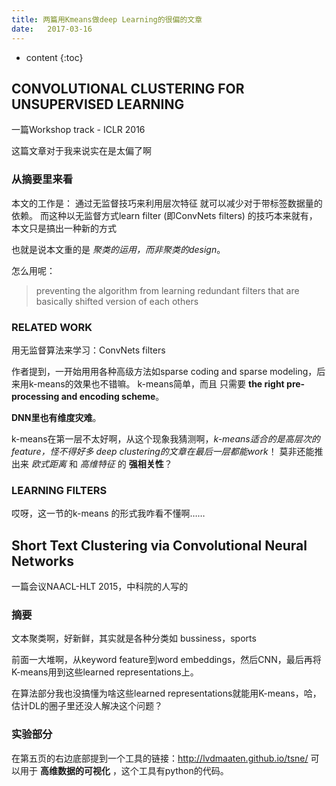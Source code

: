 ```yaml
--- 
title: 两篇用Kmeans做deep Learning的很偏的文章
date:   2017-03-16
---
```




* content
{:toc}

## CONVOLUTIONAL CLUSTERING FOR UNSUPERVISED LEARNING
一篇Workshop track - ICLR 2016

这篇文章对于我来说实在是太偏了啊

###  从摘要里来看 
本文的工作是：
通过无监督技巧来利用层次特征 就可以减少对于带标签数据量的依赖。
而这种以无监督方式learn filter (即ConvNets filters) 的技巧本来就有， 本文只是搞出一种新的方式

也就是说本文重的是 _聚类的运用，而非聚类的design_。

怎么用呢：
> preventing the algorithm from learning redundant filters that are basically shifted version of each others

### RELATED WORK
用无监督算法来学习：ConvNets filters

作者提到，一开始用用各种高级方法如sparse coding and sparse modeling，后来用k-means的效果也不错嘛。
k-means简单，而且 只需要 __the right pre-processing and encoding scheme__。

__DNN里也有维度灾难__。

k-means在第一层不太好啊，从这个现象我猜测啊，_k-means适合的是高层次的feature，怪不得好多 deep clustering的文章在最后一层都能work_！
莫非还能推出来 _欧式距离_ 和 _高维特征_ 的 __强相关性__？

### LEARNING FILTERS
哎呀，这一节的k-means 的形式我咋看不懂啊……


## Short Text Clustering via Convolutional Neural Networks
一篇会议NAACL-HLT 2015，中科院的人写的

### 摘要
文本聚类啊，好新鲜，其实就是各种分类如 bussiness，sports

前面一大堆啊，从keyword feature到word embeddings，然后CNN，最后再将K-means用到这些learned representations上。

在算法部分我也没搞懂为啥这些learned representations就能用K-means，哈，估计DL的圈子里还没人解决这个问题？

### 实验部分
在第五页的右边底部提到一个工具的链接：http://lvdmaaten.github.io/tsne/
可以用于 __高维数据的可视化__ ，这个工具有python的代码。
